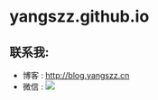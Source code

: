 # yangszz.github.io
## 联系我:
* 博客 : 
http://blog.yangszz.cn
* 微信 : 
![](http://img.yangszz.cn/logo/weixin)

